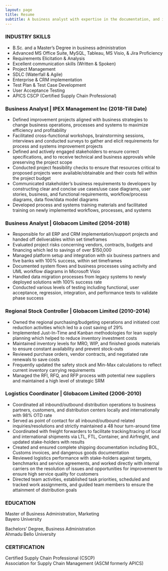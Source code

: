 ```yaml
---
layout: page
title: Resume
subtitle: A business analyst with expertise in the documentation, and implementation of system and process improvements, and in leading cross-functional teams to drive the achievement of business objectives. An outstanding communicator with project management skills seeking the opportunity to utilize his skills and experience in a product development role.
---
```


### INDUSTRY SKILLS

-	B.Sc. and a Master’s Degree in business administration
-	Advanced MS Office Suite, MySQL, Tableau, MS Visio, & Jira Proficiency
-	Requirements Elicitation & Analysis
-	Excellent communication skills (Written & Spoken)
-	Project Management
-	SDLC (Waterfall & Agile)
-	Enterprise & CRM implementation
-	Test Plan & Test Case Development
-	User Acceptance Testing
-	APICS CSCP (Certified Supply Chain Professional)


### Business Analyst | 			   	    IPEX Management Inc             	   (2018-Till Date)

-	Defined improvement projects aligned with business strategies to change business operations, processes and systems to maximize efficiency and profitability 
-	Facilitated cross-functional workshops, brainstorming sessions, interviews and conducted surveys to gather and elicit requirements for process and systems improvement projects 
-	Defined and actively engaged stakeholders to ensure correct specifications, and to receive technical and  business approvals while preserving the project scope 
-	Conducted project feasibility checks to ensure that resources critical to proposed projects were available/obtainable and their costs fell within the project budget
-	Communicated stakeholder’s business requirements to developers by constructing clear and concise use cases/use case diagrams, user stories, business, and functional requirements, workflow/process diagrams, data flow/data model diagrams
-	Developed process and systems training materials and facilitated training on newly implemented workflows, processes, and systems



### Business Analyst |					Globacom Limited         (2014-2018)

-	Responsible for all ERP and CRM implementation/support projects and handed off deliverables within set timeframes
-	Evaluated project risks concerning vendors, contracts, budgets and financing which led to savings of over $150,000
-	Managed platform setup and integration with six business partners and five banks with 100% success, within set timeframes
-	Documented system flows and business processes using activity and UML workflow diagrams in Microsoft Visio
-	Handled data migration processes from legacy systems to newly deployed solutions with 100% success rate
-	Conducted various levels of testing including functional, user acceptance, regression, integration, and performance tests to validate phase success



### Regional Stock Controller |	        		     Globacom Limited                   (2010-2014)

- Owned the regional purchasing/budgeting operations and initiated cost reduction activities which led to a cost saving of 29%
- Implemented Just-In-Time and Kanban methodologies for lean supply planning which helped to reduce inventory investment costs
- Maintained inventory levels for MRO, WIP, and finished goods materials to ensure constant availability and prevent stock-outs
- Reviewed purchase orders, vendor contracts, and negotiated rate renewals to save costs
- Frequently updated the safety stock and Min-Max calculations to reflect current inventory carrying requirements
- Managed the RFI, RFQ, and RFP process with potential new suppliers and maintained a high level of strategic SRM



### Logistics Coordinator |	        		     Globacom Limited                   (2006-2010)
- Coordinated all inbound/outbound distribution operations to business partners, customers, and distribution centers locally and internationally with 98% OTD rate
- Served as point of contact for all inbound/outbound related inquiries/resolutions and strictly maintained a 48 hour turn-around time
- Coordinated with freight forwarders to facilitate tracking/tracing of local and international shipments via LTL, FTL, Container, and Airfreight, and updated stake-holders with results
- Created and ensured complete shipping documentation including BOL, Customs invoices, and dangerous goods documentation
- Reviewed logistics performance with stake-holders against targets, benchmarks and service agreements, and worked directly with internal carriers on the resolution of issues and opportunities for improvement to ensure high service quality for customers
- Directed team activities, established task priorities, scheduled and tracked work assignments, and guided team members to ensure the attainment of distribution goals


### EDUCATION

Master of Business Administration, Marketing     						     
Bayero University

Bachelors’ Degree, Business Administration 							     
Ahmadu Bello University


### CERTIFICATION

Certified Supply Chain Professional (CSCP) 						    	     
Association for Supply Chain Management (ASCM formerly APICS)

